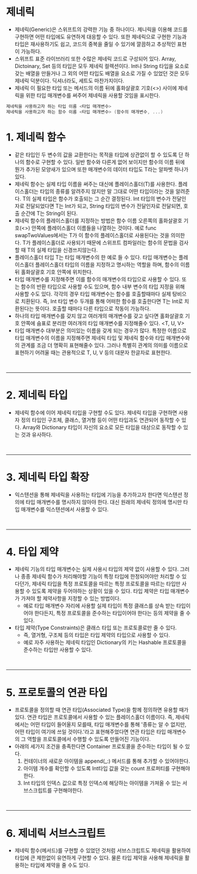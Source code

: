 # 제네릭
- 제네릭(Generic)은 스위프트의 강력한 기능 중 하나이다. 제니릭을 이용해 코드를 구현하면 어떤 타입에도 유연하게 대응할 수 있다. 또한 제네릭으로 구현한 기능과 타입은 재사용하기도 쉽고, 코드의 중복을 줄일 수 있기에 깔끔하고 추상적인 표현이 가능하다. 
- 스위프트 표준 라이브러리 또한 수많은 제네릭 코드로 구성되어 있다. Array, Dictoinary, Set 등의 타입은 모두 제네릭 컬렉션이다. Int나 String 타입을 요소로 갖는 배열을 만들거나 그 외의 어떤 타입도 배열을 요소로 가질 수 있었던 것은 모두 제네릭 덕분이다. 딕셔너라도, 세트도 마찬가지이다.
- 제네릭 이 필요한 타입 또는 메서드의 이름 뒤에 홀화살괄호 기호(<>) 사이에 제네릭을 위한 타입 매개변수를 써주어 제네릭을 사용할 것임을 표시한다.
``` swift
제네릭을 사용하고자 하는 타입 이름 <타입 매개변수>
제네릭을 사용하고자 하는 함수 이름 <타입 매개변수> (함수의 매개변수, ...)
```

# 1. 제네릭 함수
- 같은 타입인 두 변수의 값을 교환한다는 목적을 타입에 상관없이 할 수 있도록 단 하나의 함수로 구현할 수 있다. 일반 함수와 다른게 없어 보이지만 함수의 이름 뒤에 뭔가 추가된 모양새가 있으며 또한 매개변수의 데이터 타입도 T라는 알파벳 하나가 있다.
- 제네릭 함수는 실제 타입 이름을 써주는 대신에 플레이스홀더(T)를 사용한다. 플레이스홀더는 타입의 종류를 알려주지 않지만 말 그대로 어떤 타입이라는 것을 알려준다. T의 실제 타입은 함수가 호출되는 그 순간 결정된다. Int 타입의 변수가 전달인자로 전달되었다면 T는 Int가 되고, String 타입의 변수가 전달인자로 전달되면, 호출 순간에 T는 String이 된다.
- 제네릭 함수의 플레이스홀더를 지정하는 방법은 함수 이름 오른쪽의 홀화살괄호 기호(<>) 안쪽에 플레이스홀더 이름들을 나열하는 것이다. 예로 func swapTwoValues<T>에서는 T가 이 함수의 플레이스홀더로 사용된다는 것을 의미한다. T가 플레이스홀더로 사용되기 때문에 스위프트 컴파일러는 함수의 문법을 검사할 때 T의 실제 타입을 신경쓰지않는다.
- 플레이스홀더 타입 T는 타입 매개변수의 한 예로 들 수 있다. 타입 매개변수는 플레이스홀더 플레이스홀더 타입의 이름을 지정하고 명시하는 역할을 하며, 함수의 이름 뒤 홀화살괄호 기호 안쪽에 위치한다. <T>
- 타입 매개변수를 지정해주면 이를 함수의 매개변수의 타입으로 사용할 수 있다. 또는 함수의 반환 타입으로 사용할 수도 있으며, 함수 내부 변수의 타입 지정을 위해 사용할 수도 있다. 각각의 경우 타입 매개변수는 함수를 호출할때마다 실제 탕비으로 치환된다. 즉, Int 타입 변수 두개를 통해 어떠한 함수를 호출한다면 T는 Int로 치환된다는 뜻이다. 호출할 때마다 다른 타입으로 작동이 가능하다.
- 하나의 타입 매개변수를 갖지 않고 여러개의 매개변수를 갖고 싶다면 홀화살괄호 기호 안쪽에 숨표로 분리한 여러개의 타입 매개변수를 지정해줄수 있다. <T, U, V>
- 타입 매개변수 대부분은 의미있는 이름을 갖게 되는 경우가 많다. 특정한 이름으로 타입 매개변수의 이름을 지정해주면 제네릭 타입 및 제네릭 함수와 타입 매개변수와의 관계를 조금 더 명확히 표현해줄수 있다. 그러나 특별히 관계의 의미를 이름으로 표현하기 어려울 때는 관용적으로 T, U, V 등의 대문자 한글자로 표현한다.

<br/>

----------
# 2. 제네릭 타입
- 제네릭 함수에 이어 제네릭 타입을 구현할 수도 있다. 제네릭 타입을 구현하면 사용자 정의 타입인 구조체, 클래스, 열거형 등이 어떤 타입과도 연관되어 동작할 수 있다. Array와 Dictionary 타입이 자신의 요소로 모든 타입을 대상으로 동작할 수 있는 것과 유사하다.

<br/>

----------
# 3. 제네릭 타입 확장
- 익스텐션을 통해 제네릭을 사용하는 타입에 기능을 추가하고자 한다면 익스텐션 정의에 타입 매개변수를 명시하지 않아야 한다. 대신 원래의 제네릭 정의에 명시만 타입 매개변수를 익스텐션에서 사용할 수 있다. 

<br/>

----------
# 4. 타입 제약
- 제네릭 기능의 타입 매개변수는 실제 사용시 타입의 제약 없이 사용할 수 있다. 그러나 종종 제네릭 함수가 처리해야할 기능이 특정 타입에 한정되어야만 처리할 수 있다던가, 제네릭 타입을 특정 프로토콜을 따르는 특정 프로토콜을 따르는 타입만 사용할 수 있도록 제약을 두어야하는 상황이 있을 수 있다. 타입 제약은 타입 매개변수가 가져야 할 제약사항을 지정할 수 있는 방법이다. 
  - 예로 타입 매개변수 자리에 사용할 실제 타입이 특정 클래스를 상속 받는 타입이어야 한다든지, 특정 프로토콜을 준수하는 타입이어야 한다는 등의 제약을 줄 수 있다.
- 타입 제약(Type Constraints)은 클래스 타입 또는 프로토콜로만 줄 수 있다.
  - 즉, 열거형, 구조체 등의 타입은 타입 제약의 타입으로 사용할 수 있다. 
  - 예로 자주 사용하는 제네릭 타입인 Dictionary의 키는 Hashable 프로토콜을 준수하는 타입만 사용할 수 있다. 

<br/>

----------
# 5. 프로토콜의 연관 타입
- 프로토콜을 정의할 때 연관 타입(Associated Type)을 함께 정의하면 유용할 때가 있다. 연관 타입은 프로토콜에서 사용할 수 있는 플레이스홀더 이름이다. 즉, 제네릭에서는 어떤 타입이 들어올지 모를때, 타입 매개변수를 통해 '종류는 알 수 없지만, 어떤 타입이 여기에 쓰일 것이다.'라고 표현해주었다면 연관 타입은 타입 매개변수의 그 역할을 프로토콜에서 수행할 수 있도록 만들어진 기능이다.
- 아래의 세가지 조건을 충족한다면 Container 프로토콜을 준수하는 타입이 될 수 있다.
  1. 컨테이너의 새로운 아이템을 append(_:) 메서드를 통해 추가할 수 있어야한다.
  2. 아이템 개수를 확인할 수 있도록 Int타입 값을 갖는 count 프로퍼티를 구현해야한다.
  3. Int 타입의 인덱스 값으로 특정 인덱스에 해당하는 아이템을 가져올 수 있는 서브스크립트를 구현해야한다.

<br/>

----------
# 6. 제네릭 서브스크립트
- 제네릭 함수(메서드)를 구현할 수 있었던 것처럼 서브스크립트도 제네릭을 활용하여 타입에 큰 제한없이 유연하게 구현할 수 있다. 물론 타입 제약을 사용해 제네릭을 활용하는 타입에 제약을 줄 수도 있다. 

